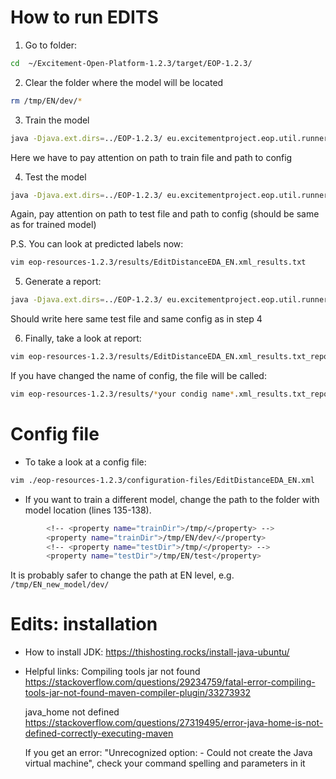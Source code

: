 # How to run EDITS

1. Go to folder:
```bash
cd  ~/Excitement-Open-Platform-1.2.3/target/EOP-1.2.3/
```

2. Clear the folder where the model will be located
```bash
rm /tmp/EN/dev/*
```

3. Train the model
```bash
java -Djava.ext.dirs=../EOP-1.2.3/ eu.excitementproject.eop.util.runner.EOPRunner -config ./eop-resources-1.2.3/configuration-files/EditDistanceEDA_EN.xml -train -trainFile ../../../SICK/SICK_train.xml
```
   Here we have to pay attention on path to train file and path to config
   
4. Test the model
```bash
java -Djava.ext.dirs=../EOP-1.2.3/ eu.excitementproject.eop.util.runner.EOPRunner -config ./eop-resources-1.2.3/configuration-files/EditDistanceEDA_EN.xml -test -testFile ../../../SICK/SICK_test.xml -output ./eop-resources-1.2.3/results/
```
   Again, pay attention on path to test file and path to config (should be same as for trained model)
   
   P.S. You can look at predicted labels now:
```bash
vim eop-resources-1.2.3/results/EditDistanceEDA_EN.xml_results.txt
```

5. Generate a report:
```bash
java -Djava.ext.dirs=../EOP-1.2.3/ eu.excitementproject.eop.util.runner.EOPRunner -score -results ./eop-resources-1.2.3/results/EditDistanceEDA_EN.xml_results.txt -testFile ../../../SICK/SICK_test.xml
```
   Should write here same test file and same config as in step 4
   
6. Finally, take a look at report:
```bash
vim eop-resources-1.2.3/results/EditDistanceEDA_EN.xml_results.txt_report.xml
```
   If you have changed the name of config, the file will be called:
```bash
vim eop-resources-1.2.3/results/*your condig name*.xml_results.txt_report.xml
```

# Config file

* To take a look at a config file:
```bash
vim ./eop-resources-1.2.3/configuration-files/EditDistanceEDA_EN.xml
```
* If you want to train a different model, change the path to the folder with model location (lines 135-138).
```bash
        <!-- <property name="trainDir">/tmp/</property> -->
        <property name="trainDir">/tmp/EN/dev/</property>
        <!-- <property name="testDir">/tmp/</property> -->
        <property name="testDir">/tmp/EN/test</property>
```
   It is probably safer to change the path at EN level, e.g. `/tmp/EN_new_model/dev/`
   
# Edits: installation

* How to install JDK:
https://thishosting.rocks/install-java-ubuntu/

* Helpful links:
   Compiling tools jar not found
https://stackoverflow.com/questions/29234759/fatal-error-compiling-tools-jar-not-found-maven-compiler-plugin/33273932

   java_home not defined
https://stackoverflow.com/questions/27319495/error-java-home-is-not-defined-correctly-executing-maven

   If you get an error: "Unrecognized option: - Could not create the Java virtual machine", check your command spelling and parameters in it

